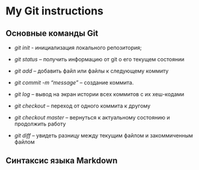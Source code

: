 # My Git instructions

## Основные команды Git

* *git init* - инициализация локального репозитория;

* *git status* – получить информацию от git о его текущем состоянии

* *git add* – добавить файл или файлы к следующему коммиту

* *git commit -m “message”* – создание коммита.

* *git log* – вывод на экран истории всех коммитов с их хеш-кодами

* *git checkout* – переход от одного коммита к другому

* *git checkout master* – вернуться к актуальному состоянию и продолжить работу

* *git diff* – увидеть разницу между текущим файлом и закоммиченным файлом

## Синтаксис языка Markdown

